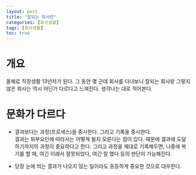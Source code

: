 ```yaml
---
layout: post
title: "잘되는 회사란"
categories: [회사생활]
tags: [회사생활]
toc: true
---
```


# 개요
올해로 직장생활 13년차가 된다. 그 동안 몇 군데 회사를 다녀보니 잘되는 회사랑 그렇지 않은 회사는 역시 어딘가 다르다고 느껴진다. 생각나는 대로 적어본다. 

# 문화가 다르다 
- 결과보다는 과정(프로세스)을 중시한다. 그리고 기록을 중시한다.   
결과는 외부요인에 따라서는 어떻게 될지 모른다는 점이 있다. 때문에 결과에 도달하기까지의 과정이 중요하다고 한다. 그리고 과정을 제대로 기록해두면, 나중에 복기를 할 때, 여긴 이래서 잘못되었다, 여긴 잘 했다 등의 판단이 가능해진다. 

- 당장 눈에 띄는 결과가 나오지 않는 일이라도 동등하게 중요한 것으로 대우한다.    


